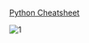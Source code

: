 [Python Cheatsheet](https://www.pythonsheets.com/)

![1](https://img-blog.csdnimg.cn/20190119115507531.png?x-oss-process=image/watermark,type_ZmFuZ3poZW5naGVpdGk,shadow_10,text_aHR0cHM6Ly9ibG9nLmNzZG4ubmV0L2R6eXN1bnNoaW5l,size_16,color_FFFFFF,t_70)